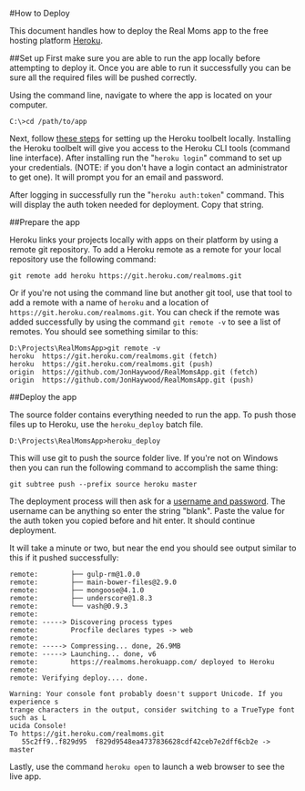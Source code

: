 #How to DeployThis document handles how to deploy the Real Moms app to the free hosting platform [Heroku](http://heroku.com).##Set upFirst make sure you are able to run the app locally before attempting to deploy it. Once you are able to run it successfully you can be sure all the required files will be pushed correctly.Using the command line, navigate to where the app is located on your computer.```C:\>cd /path/to/app```Next, follow [these steps](https://devcenter.heroku.com/articles/getting-started-with-nodejs#set-up) for setting up the Heroku toolbelt locally. Installing the Heroku toolbelt will give you access to the Heroku CLI tools (command line interface). After installing run the "`heroku login`" command to set up your credentials. (NOTE: if you don't have a login contact an administrator to get one). It will prompt you for an email and password. After logging in successfully run the "`heroku auth:token`" command. This will display the auth token needed for deployment. Copy that string. ##Prepare the appHeroku links your projects locally with apps on their platform by using a remote git repository. To add a Heroku remote as a remote for your local repository use the following command:```git remote add heroku https://git.heroku.com/realmoms.git```Or if you're not using the command line but another git tool, use that tool to add a remote with a name of `heroku` and a location of `https://git.heroku.com/realmoms.git`. You can check if the remote was added successfully by using the command `git remote -v` to see a list of remotes. You should see something similar to this:```D:\Projects\RealMomsApp>git remote -vheroku  https://git.heroku.com/realmoms.git (fetch)heroku  https://git.heroku.com/realmoms.git (push)origin  https://github.com/JonHaywood/RealMomsApp.git (fetch)origin  https://github.com/JonHaywood/RealMomsApp.git (push)```##Deploy the appThe source folder contains everything needed to run the app. To push those files up to Heroku, use the `heroku_deploy` batch file.```D:\Projects\RealMomsApp>heroku_deploy```This will use git to push the source folder live. If you're not on Windows then you can run the following command to accomplish the same thing:```git subtree push --prefix source heroku master```The deployment process will then ask for a [username and password](http://stackoverflow.com/questions/27810419/git-push-heroku-master-is-still-asking-for-authentication). The username can be anything so enter the string "blank". Paste the value for the auth token you copied before and hit enter. It should continue deployment.It will take a minute or two, but near the end you should see output similar to this if it pushed successfully:```remote:        ├── gulp-rm@1.0.0remote:        ├── main-bower-files@2.9.0remote:        ├── mongoose@4.1.0remote:        ├── underscore@1.8.3remote:        └── vash@0.9.3remote:remote: -----> Discovering process typesremote:        Procfile declares types -> webremote:remote: -----> Compressing... done, 26.9MBremote: -----> Launching... done, v6remote:        https://realmoms.herokuapp.com/ deployed to Herokuremote:remote: Verifying deploy.... done.Warning: Your console font probably doesn't support Unicode. If you experience strange characters in the output, consider switching to a TrueType font such as Lucida Console!To https://git.heroku.com/realmoms.git   55c2ff9..f829d95  f829d9548ea4737836628cdf42ceb7e2dff6cb2e -> master```Lastly, use the command `heroku open` to launch a web browser to see the live app.